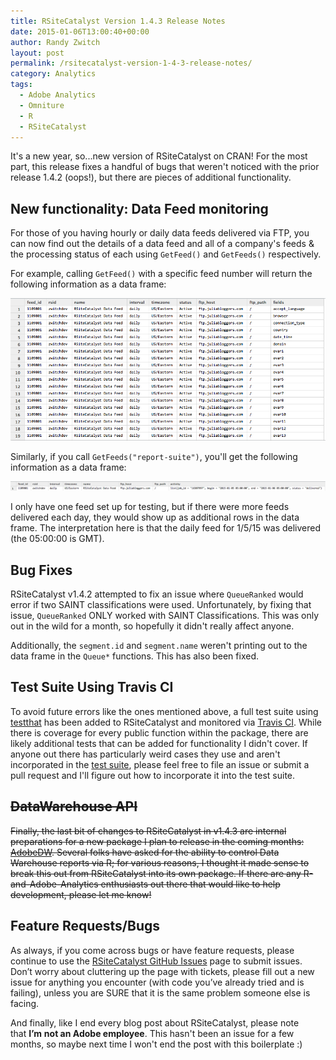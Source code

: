 ```yaml
---
title: RSiteCatalyst Version 1.4.3 Release Notes
date: 2015-01-06T13:00:40+00:00
author: Randy Zwitch
layout: post
permalink: /rsitecatalyst-version-1-4-3-release-notes/
category: Analytics
tags:
  - Adobe Analytics
  - Omniture
  - R
  - RSiteCatalyst
---
```

It's a new year, so...new version of RSiteCatalyst on CRAN! For the most part, this release fixes a handful of bugs that weren't noticed with the prior release 1.4.2 (oops!), but there are pieces of additional functionality.

## New functionality: Data Feed monitoring

For those of you having hourly or daily data feeds delivered via FTP, you can now find out the details of a data feed and all of a company's feeds & the processing status of each using `GetFeed()` and `GetFeeds()` respectively.

For example, calling `GetFeed()` with a specific feed number will return the following information as a data frame:

![rsitecatalyst-getfeed](/wp-content/uploads/2015/01/rsitecatalyst-getfeed.png)

Similarly, if you call `GetFeeds("report-suite")`, you'll get the following information as a data frame:

![rsitecatalyst-getfeeds](/wp-content/uploads/2015/01/rsitecatalyst-getfeeds.png)

I only have one feed set up for testing, but if there were more feeds delivered each day, they would show up as additional rows in the data frame. The interpretation here is that the daily feed for 1/5/15 was delivered (the 05:00:00 is GMT).

## Bug Fixes

RSiteCatalyst v1.4.2 attempted to fix an issue where `QueueRanked` would error if two SAINT classifications were used. Unfortunately, by fixing that issue, `QueueRanked` ONLY worked with SAINT Classifications. This was only out in the wild for a month, so hopefully it didn't really affect anyone.

Additionally, the `segment.id` and `segment.name` weren't printing out to the data frame in the `Queue*` functions. This has also been fixed.

## Test Suite Using Travis CI

To avoid future errors like the ones mentioned above, a full test suite using [testthat](https://github.com/hadley/testthat) has been added to RSiteCatalyst and monitored via [Travis CI](https://travis-ci.org/randyzwitch/RSiteCatalyst). While there is coverage for every public function within the package, there are likely additional tests that can be added for functionality I didn't cover. If anyone out there has particularly weird cases they use and aren't incorporated in the [test suite](https://github.com/randyzwitch/RSiteCatalyst/tree/master/tests/testthat), please feel free to file an issue or submit a pull request and I'll figure out how to incorporate it into the test suite.

## <del>DataWarehouse API</del>

<del>Finally, the last bit of changes to RSiteCatalyst in v1.4.3 are internal preparations for a new package I plan to release in the coming months: <a title="AdobeDW DataWarehouse" href="https://github.com/randyzwitch/AdobeDW" target="_blank">AdobeDW</a>. Several folks have asked for the ability to control Data Warehouse reports via R; for various reasons, I thought it made sense to break this out from RSiteCatalyst into its own package. If there are any R-and-Adobe-Analytics enthusiasts out there that would like to help development, please let me know! </del>

## Feature Requests/Bugs

As always, if you come across bugs or have feature requests, please continue to use the [RSiteCatalyst GitHub Issues](https://github.com/randyzwitch/RSiteCatalyst/issues) page to submit issues. Don’t worry about cluttering up the page with tickets, please fill out a new issue for anything you encounter (with code you’ve already tried and is failing), unless you are SURE that it is the same problem someone else is facing.

And finally, like I end every blog post about RSiteCatalyst, please note that **I’m** **not an Adobe employee**. This hasn't been an issue for a few months, so maybe next time I won't end the post with this boilerplate :)
